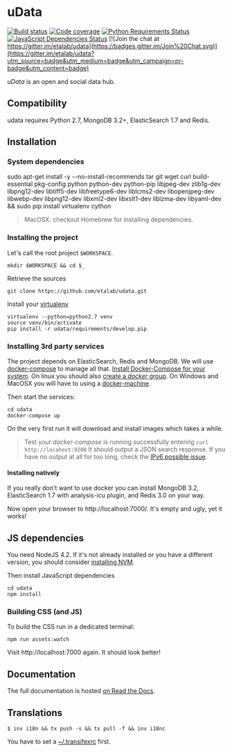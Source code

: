 uData
=====

[![Build status](https://secure.travis-ci.org/etalab/udata.png)](https://coveralls.io/repos/etalab/udata/badge.png?branch=master)
[![Code coverage](https://coveralls.io/repos/etalab/udata/badge.png?branch=master)](https://coveralls.io/repos/etalab/udata/badge.png?branch=master)
[![Python Requirements Status](https://requires.io/github/etalab/udata/requirements.png?branch=master)](https://requires.io/github/etalab/udata/requirements/?branch=master)
[![JavaScript Dependencies Status](https://david-dm.org/etalab/udata.svg)](https://david-dm.org/etalab/udata)
[![Join the chat at https://gitter.im/etalab/udata](https://badges.gitter.im/Join%20Chat.svg)](https://gitter.im/etalab/udata?utm_source=badge&utm_medium=badge&utm_campaign=pr-badge&utm_content=badge)

_uData_ is an open and social data hub.


Compatibility
-------------

udata requires Python 2.7, MongoDB 3.2+, ElasticSearch 1.7 and Redis.


Installation
------------

### System dependencies

sudo apt-get install -y --no-install-recommends tar git wget curl build-essential pkg-config  python python-dev python-pip libjpeg-dev zlib1g-dev libpng12-dev libtiff5-dev libfreetype6-dev liblcms2-dev libopenjpeg-dev libwebp-dev libpng12-dev libxml2-dev libxslt1-dev liblzma-dev libyaml-dev && sudo pip install virtualenv cython

> MacOSX: checkout Homebrew for installing dependencies.


### Installing the project

Let's call the root project `$WORKSPACE`.

    mkdir $WORKSPACE && cd $_

Retrieve the sources

    git clone https://github.com/etalab/udata.git

Install your [virtualenv](https://virtualenv.readthedocs.org/en/latest/)

    virtualenv --python=python2.7 venv
    source venv/bin/activate
    pip install -r udata/requirements/develop.pip


### Installing 3rd party services

The project depends on ElasticSearch, Redis and MongoDB. We will use [docker-compose](https://docs.docker.com/compose/) to manage all that.
[Install Docker-Compose for your system](https://docs.docker.com/compose/install/). On linux you should also [create a _docker_ group](https://docs.docker.com/engine/installation/linux/ubuntulinux/#create-a-docker-group). On Windows and MacOSX you will have to using a [docker-machine](https://docs.docker.com/machine/overview/).

Then start the services:

    cd udata
    docker-compose up

On the very first run it will download and install images which takes a while.

> Test your _docker-compose_ is running successfully entering `curl http://locahost:9200` It should output a JSON search response. If you have no output at all for too long, check the [IPv6 possible issue](https://github.com/docker/docker/issues/2174#issuecomment-35697655).


#### Installing natively

If you really don't want to use docker you can install MongoDB 3.2, ElasticSearch 1.7 with analysis-icu plugin, and Redis 3.0 on your way.

Now open your browser to http://localhost:7000/. It's empty and ugly, yet it works!

## JS dependencies

You need NodeJS 4.2. If it's not already installed or you have a different version, you should consider [installing NVM](https://github.com/creationix/nvm#installation).


Then install JavaScript dependencies

    cd udata
    npm install


### Building CSS (and JS)

To build the CSS run in a dedicated terminal:

    npm run assets:watch

Visit http://localhost:7000 again. It should look better!


Documentation
-------------

The full documentation is hosted [on Read the Docs](http://udata.readthedocs.org/en/latest/).


Translations
------------

``` sourceCode
$ inv i18n && tx push -s && tx pull -f && inv i18nc
```

You have to set a [~/.transifexrc](http://docs.transifex.com/client/config/) first.
